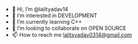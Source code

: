 - 👋 Hi, I’m @lalityadav14
- 👀 I’m interested in DEVELOPMENT
- 🌱 I’m currently learning C++
- 💞️ I’m looking to collaborate on OPEN SOURCE
- 📫 How to reach me lalitsyadav0314@gmail.com


<!---
lalityadav14/lalityadav14 is a ✨ special ✨ repository because its `README.md` (this file) appears on your GitHub profile.
You can click the Preview link to take a look at your changes.
--->
